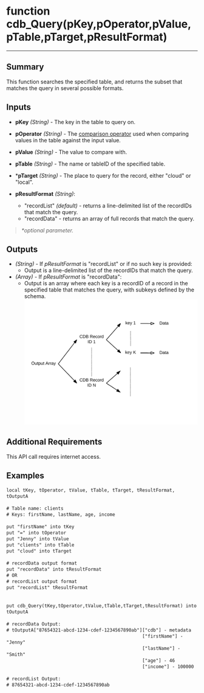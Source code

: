 # function cdb_Query(pKey,pOperator,pValue,pTable,pTarget,pResultFormat)
---
## Summary
This function searches the specified table, and returns the subset that matches the query in several possible formats.

## Inputs
* **pKey**  *(String)* - The key in the table to query on.

* **pOperator**  *(String)* - The [comparison operator](./QueryOperators.md) used when comparing values in the table against the input value.

* **pValue**  *(String)* - The value to compare with.

* **pTable** *(String)* - The name or tableID of the specified table.

* \***pTarget** *(String)* - The place to query for the record, either "cloud" or "local".

* **pResultFormat** *(String)*:

	* "recordList" *(default)* - returns a line-delimited list of the recordIDs that match the query.
    * "recordData" - returns an array of full records that match the query.

> _*optional parameter._


## Outputs
* *(String)* - If *pResultFormat* is "recordList" or if no such key is provided:
	* Output is  a line-delimited list of the recordIDs that match the query.
* *(Array)* - If *pResultFormat* is "recordData":
	* Output is an array where each key is a recordID of a record in the specified table that matches the query, with subkeys defined by the schema.
![Record Data Output](images/BasicOutput.svg)

## Additional Requirements
This API call requires internet access.

## Examples
```
local tKey, tOperator, tValue, tTable, tTarget, tResultFormat, tOutputA

# Table name: clients
# Keys: firstName, lastName, age, income

put "firstName" into tKey
put "=" into tOperator
put "Jenny" into tValue
put "clients" into tTable
put "cloud" into tTarget

# recordData output format
put "recordData" into tResultFormat
# OR
# recordList output format
put "recordList" tResultFormat


put cdb_Query(tKey,tOperator,tValue,tTable,tTarget,tResultFormat) into tOutputA

# recordData Output: 
# tOutputA["87654321-abcd-1234-cdef-1234567890ab"]["cdb"] - metadata
                                                  ["firstName"] - "Jenny"
                                                  ["lastName"] - "Smith"
                                                  ["age"] - 46
                                                  ["income"] - 100000
						  
# recordList Output: 
# 87654321-abcd-1234-cdef-1234567890ab
```